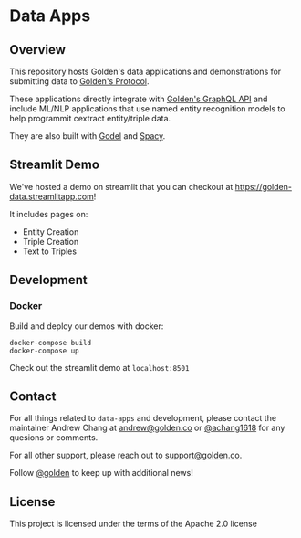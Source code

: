 # Data Apps

## Overview
This repository hosts Golden's data applications and demonstrations for submitting data to [Golden's Protocol](https://dapp.golden.xyz).

These applications directly integrate with [Golden's GraphQL API](https://docs.golden.xyz/api/readme-1) and include ML/NLP applications that use named entity recognition models to help programmit cextract entity/triple data.

They are also built with [Godel](https://github.com/goldenrecursion/godel) and [Spacy](https://github.com/explosion/spaCy).

## Streamlit Demo

We've hosted a demo on streamlit that you can checkout at https://golden-data.streamlitapp.com!

It includes pages on:
  - Entity Creation
  - Triple Creation
  - Text to Triples

## Development

### Docker

Build and deploy our demos with docker:

``` 
docker-compose build
docker-compose up
```

Check out the streamlit demo at `localhost:8501`

## Contact

For all things related to `data-apps` and development, please contact the maintainer Andrew Chang at andrew@golden.co or [@achang1618](https://twitter.com/achang1618) for any quesions or comments.

For all other support, please reach out to support@golden.co.

Follow [@golden](https://twitter.com/Golden) to keep up with additional news!

## License

This project is licensed under the terms of the Apache 2.0 license